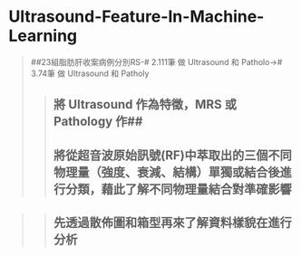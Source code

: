 # Ultrasound-Feature-In-Machine-Learning
>##23組脂肪肝收案病例分別RS-# 2.111筆 做 Ultrasound 和 Patholo-># 3.74筆 做 Ultrasound 和 Patholy
>>## 將 Ultrasound 作為特徵，MRS 或 Pathology 作##
>>## 將從超音波原始訊號(RF)中萃取出的三個不同物理量（強度、衰減、結構）單獨或結合後進行分類，藉此了解不同物理量結合對準確影響

>>## 先透過散佈圖和箱型再來了解資料樣貌在進行分析
